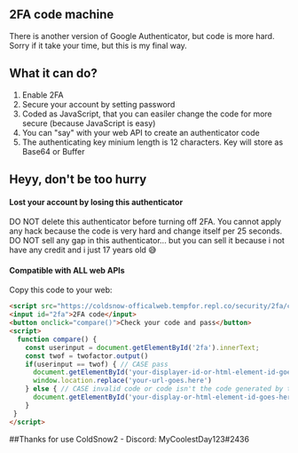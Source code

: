 ## 2FA code machine
There is another version of Google Authenticator, but code is more hard. Sorry if it take your time, but this is my final way.
<br>
## What it can do?
1. Enable 2FA
2. Secure your account by setting password
3. Coded as JavaScript, that you can easiler change the code for more secure (because JavaScript is easy)
4. You can "say" with your web API to create an authenticator code
5. The authenticating key minium length is 12 characters. Key will store as Base64 or Buffer
## Heyy, don't be too hurry
#### Lost your account by losing this authenticator
DO NOT delete this authenticator before turning off 2FA. You cannot apply any hack because the code is very hard and change itself per 25 seconds. <br>
DO NOT sell any gap in this authenticator... but you can sell it because i not have any credit and i just 17 years old 😅
#### Compatible with ALL web APIs
Copy this code to your web:
```html
<script src="https://coldsnow-officalweb.tempfor.repl.co/security/2fa/code/index.js"></script> <!-- GitHub repo: https://github.com/ColdSnow2/2FA-code-machine -->
<input id="2fa">2FA code</input>
<button onclick="compare()">Check your code and pass</button>
<script>
  function compare() {
    const userinput = document.getElementById('2fa').innerText;
    const twof = twofactor.output()
    if(userinput == twof) { // CASE pass
      document.getElementById('your-displayer-id-or-html-element-id-goes-here').innerText = twof // Get 2FA code
      window.location.replace('your-url-goes.here')
    } else { // CASE invalid code or code isn't the code generated by the generator
      document.getElementById('your-display-or-html-element-id-goes-here').innerText = You've enter wrong code
    }
 }
</script>
```
##Thanks for use
ColdSnow2 - Discord: MyCoolestDay123#2436
